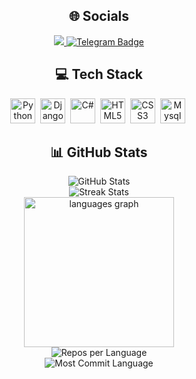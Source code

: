 <!-- 🌐 Socials -->
<h2 align="center">🌐 Socials</h2>
<p align="center">
   <a href="https://www.instagram.com/bozhidar00_/?hl=ru" target="_blank">
     <img src="https://img.shields.io/badge/Instagram-E4405F?style=for-the-badge&logo=instagram&logoColor=white"/>
   </a>
   <a href="https://t.me/whydecember" target="_blank">
     <img src="https://img.shields.io/badge/Telegram-blue?style=for-the-badge&logo=telegram&logoColor=white" alt="Telegram Badge"/>
   </a>
</p>

<!-- 💻 Tech Stack -->
<h2 align="center">💻 Tech Stack</h2>
<div align="center">
   <img src="https://img.shields.io/badge/python-3670A0?style=for-the-badge&logo=python&logoColor=ffdd54" height="40" alt="Python" title="Python"/>&nbsp;
   <img src="https://img.shields.io/badge/Django-092E20?style=for-the-badge&logo=django&logoColor=green" height="40" alt="Django" title="Django"/>&nbsp;
   <img src="https://img.shields.io/badge/C Sharp-239120?logo=csharp&logoColor=white&style=for-the-badge" height="40" alt="C#" title="C#"/>&nbsp;
   <img src="https://img.shields.io/badge/HTML5-E34F26?logo=html5&logoColor=white&style=for-the-badge" height="40" alt="HTML5" title="HTML5"/>&nbsp;
   <img src="https://img.shields.io/badge/CSS3-1572B6?logo=css3&logoColor=white&style=for-the-badge" height="40" alt="CSS3" title="CSS3"/>&nbsp;
   <img src="https://img.shields.io/badge/-MySQL-4479A1?style=flat-square&logo=mysql&labelColor=4479A1&logoColor=FFF" height="40" alt="Mysql" title="Mysql"/>&nbsp;
   
</div>

<!-- 📊 GitHub Stats -->
<h2 align="center">📊 GitHub Stats</h2>
<p align="center">
   <img src="https://github-readme-stats.vercel.app/api?username=December00&theme=dark&hide_border=false&include_all_commits=false&count_private=true" alt="GitHub Stats"/><br/>
   <img src="https://github-readme-streak-stats.herokuapp.com/?user=December00&theme=dark&hide_border=false" alt="Streak Stats"/><br/>
   <img src="https://github-readme-stats.vercel.app/api/top-langs?username=alrx31&locale=en&hide_title=false&layout=compact&card_width=340&langs_count=8&theme=dark&hide_border=false" height="240" alt="languages graph"  /></br>
   <img src="https://github-profile-summary-cards.vercel.app/api/cards/repos-per-language?username=December00&theme=dark" alt="Repos per Language"/><br/>
   <img src="https://github-profile-summary-cards.vercel.app/api/cards/most-commit-language?username=December00&theme=dark" alt="Most Commit Language"/>
   
</p>
